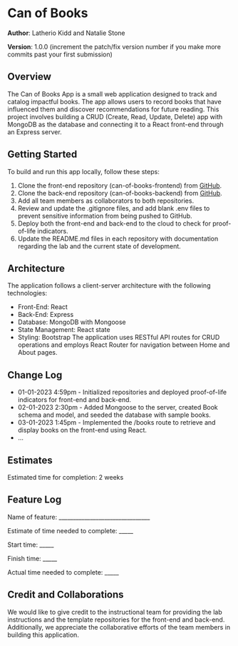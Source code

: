 # Can of Books
**Author**: Latherio Kidd and Natalie Stone

**Version**: 1.0.0 (increment the patch/fix version number if you make more commits past your first submission)

## Overview

The Can of Books App is a small web application designed to track and catalog impactful books. The app allows users to record books that have influenced them and discover recommendations for future reading. This project involves building a CRUD (Create, Read, Update, Delete) app with MongoDB as the database and connecting it to a React front-end through an Express server.

## Getting Started

To build and run this app locally, follow these steps:

1. Clone the front-end repository (can-of-books-frontend) from [GitHub](https://github.com/AgateHunter/can-of-books-frontend.git).
2. Clone the back-end repository (can-of-books-backend) from [GitHub](back-end-repo-link).
3. Add all team members as collaborators to both repositories.
4. Review and update the .gitignore files, and add blank .env files to prevent sensitive information from being pushed to GitHub.
5. Deploy both the front-end and back-end to the cloud to check for proof-of-life indicators.
6. Update the README.md files in each repository with documentation regarding the lab and the current state of development.

## Architecture

The application follows a client-server architecture with the following technologies:
- Front-End: React
- Back-End: Express
- Database: MongoDB with Mongoose
- State Management: React state
- Styling: Bootstrap
The application uses RESTful API routes for CRUD operations and employs React Router for navigation between Home and About pages.

## Change Log
- 01-01-2023 4:59pm - Initialized repositories and deployed proof-of-life indicators for front-end and back-end.
- 02-01-2023 2:30pm - Added Mongoose to the server, created Book schema and model, and seeded the database with sample books.
- 03-01-2023 1:45pm - Implemented the /books route to retrieve and display books on the front-end using React.
- ...
## Estimates

Estimated time for completion: 2 weeks

## Feature Log

Name of feature: ________________________________

Estimate of time needed to complete: _____

Start time: _____

Finish time: _____

Actual time needed to complete: _____

## Credit and Collaborations

We would like to give credit to the instructional team for providing the lab instructions and the template repositories for the front-end and back-end. Additionally, we appreciate the collaborative efforts of the team members in building this application.